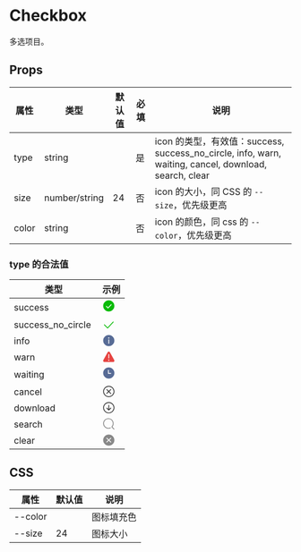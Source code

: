 # Checkbox

多选项目。

## Props

| 属性  | 类型          | 默认值 | 必填 | 说明                                                                                                  |
| ----- | ------------- | ------ | ---- | ----------------------------------------------------------------------------------------------------- |
| type  | string        |        | 是   | icon 的类型，有效值：success, success_no_circle, info, warn, waiting, cancel, download, search, clear |
| size  | number/string | 24     | 否   | icon 的大小，同 CSS 的 `--size`，优先级更高                                                           |
| color | string        |        | 否   | icon 的颜色，同 css 的 `--color`，优先级更高                                                          |

### type 的合法值

| 类型                | 示例                                                                                                                                                                                                                                                                                                                                                                                                                                                                                                                                                                                                                                                                                                                                                                                                                                                                                                                                                                                                                                                                                                                                                                                                                                                                                                          |
| ------------------- | ------------------------------------------------------------------------------------------------------------------------------------------------------------------------------------------------------------------------------------------------------------------------------------------------------------------------------------------------------------------------------------------------------------------------------------------------------------------------------------------------------------------------------------------------------------------------------------------------------------------------------------------------------------------------------------------------------------------------------------------------------------------------------------------------------------------------------------------------------------------------------------------------------------------------------------------------------------------------------------------------------------------------------------------------------------------------------------------------------------------------------------------------------------------------------------------------------------------------------------------------------------------------------------------------------------- |
| success             | ​<svg class="icon" width="23px" height="23.00px" viewBox="0 0 1024 1024" version="1.1" xmlns="http://www.w3.org/2000/svg"><path fill="#09bb07" d="M512 65.983389c-245.919634 0-446.016611 200.095256-446.016611 446.016611 0 245.952318 200.064292 446.016611 446.016611 446.016611S958.016611 757.952318 958.016611 512C958.016611 266.080366 757.952318 65.983389 512 65.983389zM727.231286 438.432254 471.00766 697.439161c-0.063647 0.063647-0.192662 0.096331-0.25631 0.192662-0.096331 0.063647-0.096331 0.192662-0.192662 0.25631-2.048757 1.983389-4.575729 3.19957-6.944443 4.544765-1.183497 0.672598-2.143368 1.696116-3.392232 2.176052-3.839484 1.536138-7.904314 2.33603-11.967424 2.33603-4.095794 0-8.224271-0.799892-12.096439-2.399677-1.279828-0.543583-2.303346-1.632469-3.519527-2.303346-2.368714-1.343475-4.832039-2.528692-6.880796-4.544765-0.063647-0.063647-0.096331-0.192662-0.159978-0.25631-0.063647-0.096331-0.192662-0.096331-0.25631-0.192662l-126.016611-129.503454c-12.320065-12.672705-12.032791-32.928047 0.639914-45.248112 12.672705-12.287381 32.895364-12.063755 45.248112 0.639914l103.26354 106.112189 233.279613-235.839269c12.416396-12.576374 32.704421-12.703669 45.248112-0.25631C739.520387 405.600538 739.647682 425.85588 727.231286 438.432254z" /></svg> |
| success_no_circle ​ | <svg class="icon" width="23px" height="23.00px" viewBox="0 0 1024 1024" version="1.1" xmlns="http://www.w3.org/2000/svg"><path fill="#09bb07" d="M887.904744 298.20852c-12.863647-12.063755-33.151673-11.487488-45.215428 1.408843L415.935493 753.983819 182.815858 524.287381c-12.607338-12.416396-32.8644-12.287381-45.280796 0.319957-12.416396 12.576374-12.256417 32.8644 0.352641 45.248112l256.479935 252.671415c0.096331 0.096331 0.223626 0.127295 0.319957 0.223626s0.127295 0.223626 0.223626 0.319957c2.016073 1.919742 4.448434 3.008628 6.784464 4.288456 1.152533 0.672598 2.143368 1.663432 3.359548 2.143368 3.775837 1.47249 7.775299 2.239699 11.743798 2.239699 4.192125 0 8.384249-0.832576 12.287381-2.496009 1.312512-0.543583 2.33603-1.663432 3.552211-2.368714 2.399677-1.408843 4.895686-2.59234 6.944443-4.67206 0.096331-0.096331 0.127295-0.25631 0.223626-0.352641 0.063647-0.096331 0.192662-0.127295 0.287273-0.223626L889.277463 343.420508C901.439269 330.591265 900.768391 310.335923 887.904744 298.20852z" /></svg>                                                                                                                                                                                                                                                     |
| info ​              | <svg class="icon" width="23px" height="23.00px" viewBox="0 0 1024 1024" version="1.1" xmlns="http://www.w3.org/2000/svg"><path fill="#576b95" d="M512 65.983389c-245.952318 0-446.016611 200.064292-446.016611 446.016611S266.047682 958.016611 512 958.016611 958.016611 757.952318 958.016611 512 757.952318 65.983389 512 65.983389zM544.00086 736.00086c0 17.695686-14.303454 32.00086-32.00086 32.00086s-32.00086-14.303454-32.00086-32.00086L479.99914 448c0-17.695686 14.303454-32.00086 32.00086-32.00086 17.695686 0 32.00086 14.303454 32.00086 32.00086L544.00086 736.00086zM512 352.00086c-26.496224 0-48.00043-21.53689-48.00043-48.00043 0-26.527187 21.504206-48.00043 48.00043-48.00043s48.00043 21.471523 48.00043 48.00043C560.00043 330.46397 538.496224 352.00086 512 352.00086z" /></svg>                                                                                                                                                                                                                                                                                                                                                                                                                                                                                                |
| warn ​              | <svg class="icon" width="23px" height="23.00px" viewBox="0 0 1024 1024" version="1.1" xmlns="http://www.w3.org/2000/svg"><path fill="#e64340" d="M942.656 769.376 602.112 159.584c-22.144-39.712-55.104-62.496-90.304-62.496-35.232 0-68.16 22.784-90.368 62.528L81.312 769.344c-22.016 39.456-24.256 79.456-6.112 110.4C93.344 910.624 129.664 928 174.88 928l674.24 0c45.184 0 81.536-17.376 99.648-48.256C966.944 848.8 964.672 808.832 942.656 769.376zM480 320c0-17.664 14.336-32 32-32s32 14.336 32 32l0 288c0 17.696-14.336 32-32 32s-32-14.304-32-32L480 320zM512 832.128c-26.528 0-48-21.504-48-48s21.472-48 48-48 48 21.504 48 48S538.528 832.128 512 832.128z" /></svg>                                                                                                                                                                                                                                                                                                                                                                                                                                                                                                                                                                                                                            |
| waiting             | ​ <svg class="icon" width="23px" height="23.00px" viewBox="0 0 1024 1024" version="1.1" xmlns="http://www.w3.org/2000/svg"><path fill="#576b95" d="M511.913993 63.989249c-247.012263 0-447.924744 200.912481-447.924744 447.924744s200.912481 447.924744 447.924744 447.924744 447.924744-200.912481 447.924744-447.924744S758.926256 63.989249 511.913993 63.989249zM671.199059 575.903242 480.263397 575.903242c-17.717453 0-32.166639-14.449185-32.166639-32.166639L448.096758 289.15572c0-17.717453 14.277171-31.994625 31.994625-31.994625s31.994625 14.277171 31.994625 31.994625l0 222.930287 159.285066 0c17.717453 0 31.994625 14.277171 31.994625 31.994625S688.916513 575.903242 671.199059 575.903242z" /></svg>                                                                                                                                                                                                                                                                                                                                                                                                                                                                                                                                                                                  |
| cancel ​            | <svg class="icon" width="23px" height="23.00px" viewBox="0 0 1024 1024" version="1.1" xmlns="http://www.w3.org/2000/svg"><path fill="#353535" d="M512 960c-247.039484 0-448-200.960516-448-448S264.960516 64 512 64 960 264.960516 960 512 759.039484 960 512 960zM512 128.287273c-211.584464 0-383.712727 172.128262-383.712727 383.712727 0 211.551781 172.128262 383.712727 383.712727 383.712727 211.551781 0 383.712727-172.159226 383.712727-383.712727C895.712727 300.415536 723.551781 128.287273 512 128.287273zM557.05545 513.376159l138.367639-136.864185c12.576374-12.416396 12.672705-32.671738 0.25631-45.248112s-32.704421-12.672705-45.248112-0.25631l-138.560301 137.024163-136.447897-136.864185c-12.512727-12.512727-32.735385-12.576374-45.248112-0.063647-12.512727 12.480043-12.54369 32.735385-0.063647 45.248112l136.255235 136.671523-137.376804 135.904314c-12.576374 12.447359-12.672705 32.671738-0.25631 45.248112 6.271845 6.335493 14.496116 9.504099 22.751351 9.504099 8.12794 0 16.25588-3.103239 22.496761-9.247789l137.567746-136.064292 138.687596 139.136568c6.240882 6.271845 14.432469 9.407768 22.65674 9.407768 8.191587 0 16.352211-3.135923 22.591372-9.34412 12.512727-12.480043 12.54369-32.704421 0.063647-45.248112L557.05545 513.376159z" /></svg>           |
| download ​          | <svg class="icon" width="23px" height="23.00px" viewBox="0 0 1024 1024" version="1.1" xmlns="http://www.w3.org/2000/svg"><path fill="#353535" d="M512 960C264.96 960 64 759.04 64 512S264.96 64 512 64s448 200.96 448 448S759.04 960 512 960zM512 128C300.256 128 128 300.256 128 512c0 211.744 172.256 384 384 384 211.744 0 384-172.256 384-384C896 300.256 723.744 128 512 128zM694.56 522.144c-12.544-12.608-33.376-12.64-45.952-0.064L544 625.984 544 319.328c0-17.76-14.208-32.16-32-32.16-17.76 0-32 14.4-32 32.16l0 308.32-105.216-106.688c-12.48-12.608-32.704-12.736-45.312-0.256C316.832 533.216 316.8 553.6 329.28 566.208l159.36 161.056c6.272 6.336 14.592 9.568 22.88 9.568 8.16 0 16.384-3.168 22.624-9.312 0.032-0.064 0.032-0.064 0.064-0.128 0.032 0 0.064 0 0.096-0.064l160.192-159.68C707.072 555.104 707.104 534.72 694.56 522.144z" /></svg>                                                                                                                                                                                                                                                                                                                                                                                                                                           |
| search ​            | <svg class="icon" width="23px" height="23.00px" viewBox="0 0 1024 1024" version="1.1" xmlns="http://www.w3.org/2000/svg"><path fill="#888888" d="M953.474215 908.234504l-152.576516-163.241391c61.92508-74.48211 95.81186-167.36973 95.81186-265.073744 0-229.294809-186.63531-415.930119-416.102133-415.930119-229.294809 0-415.930119 186.63531-415.930119 415.930119s186.63531 415.930119 415.930119 415.930119c60.032925 0 118.00168-12.55703 172.186125-37.327062 16.169326-7.396607 23.221905-26.318159 15.825298-42.315471-7.396607-16.169326-26.318159-23.221905-42.315471-15.825298-45.927768 20.813707-94.951789 31.478582-145.695952 31.478582-194.031917 0-351.94087-157.908953-351.94087-351.94087 0-194.031917 157.908953-351.94087 351.94087-351.94087 194.031917 0 351.94087 157.908953 351.94087 351.94087 0 91.339493-34.918864 177.86259-98.048043 243.743995-12.213002 12.729044-11.868974 33.026709 0.860071 45.239711 1.032085 0.860071 2.236183 1.204099 3.268268 2.064169 0.860071 1.204099 1.376113 2.752226 2.408198 3.956325l165.477574 177.00252c6.192508 6.70855 14.793214 10.148833 23.393919 10.148833 7.912649 0 15.653284-2.92424 21.845792-8.600706C964.827146 941.433227 965.515202 921.135562 953.474215 908.234504z" /></svg>                                            |
| clear               | <svg class="icon" width="23px" height="23.00px" viewBox="0 0 1024 1024" version="1.1" xmlns="http://www.w3.org/2000/svg"><path fill="#888888" d="M512 64c-247.00852 0-448 200.960516-448 448S264.960516 960 512 960c247.00852 0 448-200.960516 448-448S759.039484 64 512 64zM694.752211 649.984034c12.480043 12.54369 12.447359 32.768069-0.063647 45.248112-6.239161 6.208198-14.399785 9.34412-22.591372 9.34412-8.224271 0-16.415858-3.135923-22.65674-9.407768l-137.60043-138.016718-138.047682 136.576912c-6.239161 6.14455-14.368821 9.247789-22.496761 9.247789-8.255235 0-16.479505-3.168606-22.751351-9.504099-12.416396-12.576374-12.320065-32.800753 0.25631-45.248112l137.887703-136.384249-137.376804-137.824056c-12.480043-12.512727-12.447359-32.768069 0.063647-45.248112 12.512727-12.512727 32.735385-12.447359 45.248112 0.063647l137.567746 137.984034 138.047682-136.575192c12.54369-12.447359 32.831716-12.320065 45.248112 0.25631 12.447359 12.576374 12.320065 32.831716-0.25631 45.248112L557.344443 512.127295 694.752211 649.984034z" /></svg>                                                                                                                                                                                                                                    |

## CSS

| 属性    | 默认值 | 说明       |
| ------- | ------ | ---------- |
| --color |        | 图标填充色 |
| --size  | 24     | 图标大小   |
